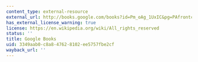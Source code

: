 ```yaml
---
content_type: external-resource
external_url: http://books.google.com/books?id=Pm_oAg_1UxIC&pg=PAfrontcover
has_external_license_warning: true
license: https://en.wikipedia.org/wiki/All_rights_reserved
status: ''
title: Google Books
uid: 3349aab0-c8a8-4762-8102-ee5757fbe2cf
wayback_url: ''
---
```

